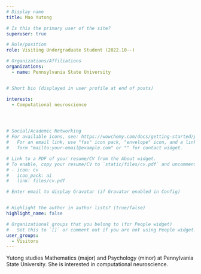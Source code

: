 ```yaml
---
# Display name
title: Mao Yutong

# Is this the primary user of the site?
superuser: true

# Role/position
role: Visiting Undergraduate Student (2022.10--) 

# Organizations/Affiliations
organizations:
  - name: Pennsylvania State University


# Short bio (displayed in user profile at end of posts)

interests:
  - Computational neuroscience 




# Social/Academic Networking
# For available icons, see: https://wowchemy.com/docs/getting-started/page-builder/#icons
#   For an email link, use "fas" icon pack, "envelope" icon, and a link in the
#   form "mailto:your-email@example.com" or "" for contact widget.

# Link to a PDF of your resume/CV from the About widget.
# To enable, copy your resume/CV to `static/files/cv.pdf` and uncomment the lines below.
# - icon: cv
#   icon_pack: ai
#   link: files/cv.pdf

# Enter email to display Gravatar (if Gravatar enabled in Config)


# Highlight the author in author lists? (true/false)
highlight_name: false

# Organizational groups that you belong to (for People widget)
#   Set this to `[]` or comment out if you are not using People widget.
user_groups:
  - Visitors
---
```


Yutong studies Mathematics (major) and Psychology (minor) at Pennylvania State University. She is interested in computational  neuroscience. 